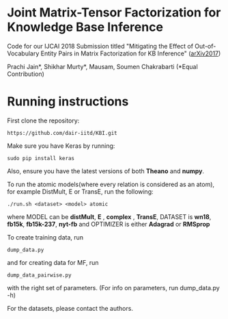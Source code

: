 # Joint Matrix-Tensor Factorization for Knowledge Base Inference
Code for our IJCAI 2018 Submission titled "Mitigating the Effect of Out-of-Vocabulary Entity Pairs in Matrix Factorization for KB Inference" 
([arXiv2017](https://arxiv.org/pdf/1706.00637.pdf))

Prachi Jain*, Shikhar Murty*, Mausam, Soumen Chakrabarti  (*Equal Contribution)

# Running instructions
First clone the repository:
```
https://github.com/dair-iitd/KBI.git
```

Make sure you have Keras by running:
```
sudo pip install keras
```
Also, ensure you have the latest versions of both **Theano** and **numpy**.


To run the atomic models(where every relation is considered as an atom), for example DistMult, E or TransE, run the following:

```
./run.sh <dataset> <model> atomic
```
where MODEL can be **distMult**, **E** , **complex** , **TransE**, DATASET is **wn18**, **fb15k**, **fb15k-237**, **nyt-fb** and OPTIMIZER is
either **Adagrad** or **RMSprop**


To create training data, run
```
dump_data.py 
```

and  for creating data for MF, run 
```
dump_data_pairwise.py 
```

with the right set of parameters. (For info on parameters, run dump_data.py -h)

For the datasets, please contact the authors. 


